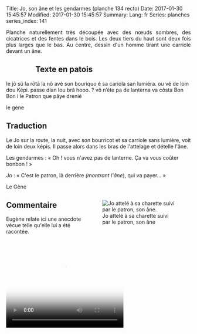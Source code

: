 Title: Jo, son âne et les gendarmes (planche 134 recto)
Date: 2017-01-30 15:45:57
Modified: 2017-01-30 15:45:57
Summary: 
Lang: fr
Series: planches
series_index: 141

<p style="text-align:justify;">Planche naturellement très découpée
avec des nœuds sombres, des cicatrices et des fentes dans le bois. Les
deux tiers du haut sont deux fois plus larges que le bas. Au centre,
dessin d'un homme tirant une carriole devant un âne. </p>

<figure class="image-block" style="float: left;">
  <img alt="" src="{static}/images/planche_134_recto.png">
  <figcaption style="max-width: 252px"></figcaption>
</figure>

## Texte en patois

le jô sû la rôtâ la nô avé son bouriquo é sa cariola san lumiéra. ou
vé de loin dou Képi. passe dian lou brâ hooo. ?  vô n’éte pa de
lantèrna va côsta Bon Bon i le Patron que pâye drenié

le gène

## Traduction

Le Jo sur la route, la nuit, avec son bourricot et sa carriole sans
lumière, voit de loin deux képis. Il passe alors dans les bras de
l'attelage et dételle l'âne.

Les gendarmes : « Oh ! vous n'avez pas de lanterne. Ça va vous coûter
bonbon ! »

Jo : « C'est le patron, là derrière *(montrant l'âne*), qui va
payer… »

Le Gène

<figure class="image-block" style="float: right; max-width: 40%;">
  <img alt="Jo attelé à sa charette suivi par le patron, son âne." src="{static}/images/planche_134_recto_dessin.png">
  <figcaption style="max-width: 400px">Jo attelé à sa charette suivi par le patron, son âne</figcaption>
</figure>

## Commentaire

Eugène relate ici une anecdote vécue telle qu'elle lui a été racontée.

<video width="320" height="240" controls
  poster="{static}/images/thumbnails/video_134.jpg">
  <source src="https://d1njpgd0ygatdn.cloudfront.net/video_134.mp4" type="video/mp4">
</video>
